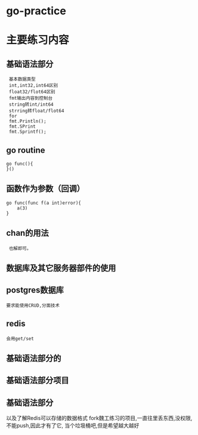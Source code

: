 # go-practice
# 主要练习内容
  ## 基础语法部分
     基本数据类型
     int,int32,int64区别
     float32/flot64区别
     fmt输出内容到控制台
     string转int/int64
     strring转float/flot64
     for
     fmt.Println();
     fmt.SPrint
     fmt.Sprintf();
  ## go routine
    go func(){
    }()
  ## 函数作为参数（回调）
    go func(func f(a int)error){
        a(3)
    }  
  ## chan的用法 
     也解即可。
     
## 数据库及其它服务器部件的使用
 ## postgres数据库
    要求能使用CRUD,分面技术
 ## redis
    会用get/set

  ## 基础语法部分的
  ## 基础语法部分项目
  ## 基础语法部分
  以及了解Redis可以存储的数据格式
fork魏工练习的项目,一直往里丢东西,没权限,不能push,因此才有了它, 当个垃圾桶吧,但是希望越大越好
